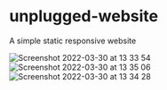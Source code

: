 # unplugged-website
A simple static responsive website

![Screenshot 2022-03-30 at 13 33 54](https://user-images.githubusercontent.com/64259737/160852137-8364071a-5fec-4076-b02d-875e8d642558.png)
![Screenshot 2022-03-30 at 13 35 06](https://user-images.githubusercontent.com/64259737/160852218-fe5dcd6f-a1bd-4bcd-a294-21c9d95f64ce.png)
![Screenshot 2022-03-30 at 13 34 28](https://user-images.githubusercontent.com/64259737/160852228-f66b31f1-f9c0-41d3-b5fa-8519986346fb.png)
